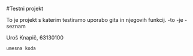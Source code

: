 #Testni projekt

To je projekt s katerim testiramo uporabo gita in njegovih funkcij.
-to
-je
-seznam

Uroš Knapič, 63130100

```
umesna koda
```